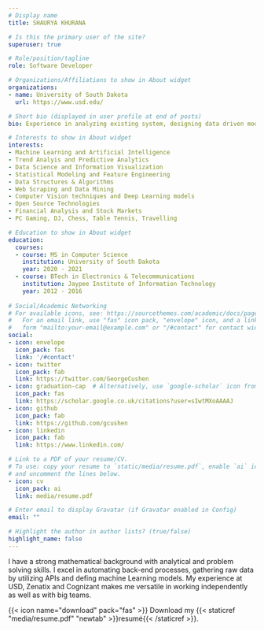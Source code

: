 ```yaml
---
# Display name
title: SHAURYA KHURANA

# Is this the primary user of the site?
superuser: true

# Role/position/tagline
role: Software Developer

# Organizations/Affiliations to show in About widget
organizations:
- name: University of South Dakota
  url: https://www.usd.edu/

# Short bio (displayed in user profile at end of posts)
bio: Experience in analyzing existing system, designing data driven models and driving strategic plans by working with various stakeholders to manage entire project.

# Interests to show in About widget
interests:
- Machine Learning and Artificial Intelligence
- Trend Analyis and Predictive Analytics
- Data Science and Information Visualization
- Statistical Modeling and Feature Engineering
- Data Structures & Algorithms
- Web Scraping and Data Mining
- Computer Vision techniques and Deep Learning models
- Open Source Technologies
- Financial Analysis and Stock Markets
- PC Gaming, DJ, Chess, Table Tennis, Travelling

# Education to show in About widget
education:
  courses:
  - course: MS in Computer Science
    institution: University of South Dakota
    year: 2020 - 2021
  - course: BTech in Electronics & Telecommunications
    institution: Jaypee Institute of Information Technology
    year: 2012 - 2016
  
# Social/Academic Networking
# For available icons, see: https://sourcethemes.com/academic/docs/page-builder/#icons
#   For an email link, use "fas" icon pack, "envelope" icon, and a link in the
#   form "mailto:your-email@example.com" or "/#contact" for contact widget.
social:
- icon: envelope
  icon_pack: fas
  link: '/#contact'
- icon: twitter
  icon_pack: fab
  link: https://twitter.com/GeorgeCushen
- icon: graduation-cap  # Alternatively, use `google-scholar` icon from `ai` icon pack
  icon_pack: fas
  link: https://scholar.google.co.uk/citations?user=sIwtMXoAAAAJ
- icon: github
  icon_pack: fab
  link: https://github.com/gcushen
- icon: linkedin
  icon_pack: fab
  link: https://www.linkedin.com/

# Link to a PDF of your resume/CV.
# To use: copy your resume to `static/media/resume.pdf`, enable `ai` icons in `params.toml`, 
# and uncomment the lines below.
- icon: cv
  icon_pack: ai
  link: media/resume.pdf

# Enter email to display Gravatar (if Gravatar enabled in Config)
email: ""

# Highlight the author in author lists? (true/false)
highlight_name: false
---
```


I have a strong mathematical background with analytical and problem solving skills. I excel in automating back-end processes, gathering raw data by utilizing APIs and defing machine Learning models. My experience at USD, Zenatix and Cognizant makes me versatile in working independently as well as with big teams.

{{< icon name="download" pack="fas" >}} Download my {{< staticref "media/resume.pdf" "newtab" >}}resumé{{< /staticref >}}.
